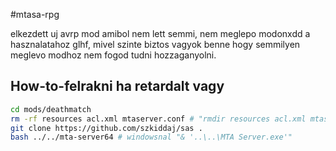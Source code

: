 #mtasa-rpg

elkezdett uj avrp mod amibol nem lett semmi, nem meglepo modonxdd a hasznalatahoz glhf, mivel szinte biztos vagyok benne hogy semmilyen meglevo modhoz nem fogod tudni hozzaganyolni. 


## How-to-felrakni ha retardalt vagy

```bash
cd mods/deathmatch
rm -rf resources acl.xml mtaserver.conf # "rmdir resources acl.xml mtaserver.conf" windows alatt.
git clone https://github.com/szkiddaj/sas .
bash ../../mta-server64 # windowsnal "& '..\..\MTA Server.exe'"
```
